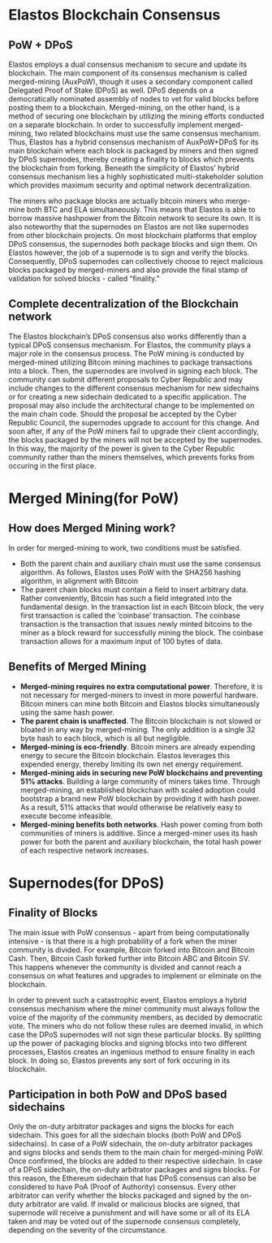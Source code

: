 # Elastos Blockchain Consensus

## PoW + DPoS

Elastos employs a dual consensus mechanism to secure and update its blockchain. The main component of its consensus mechanism is called merged-mining (AuxPoW), though it uses a secondary component called Delegated Proof of Stake (DPoS) as well. DPoS depends on a democratically nominated assembly of nodes to vet for valid blocks before posting them to a blockchain. Merged-mining, on the other hand, is a method of securing one blockchain by utilizing the mining efforts conducted on a separate blockchain. In order to successfully implement merged-mining, two related blockchains must use the same consensus mechanism. Thus, Elastos has a hybrid consensus mechanism of AuxPoW+DPoS for its main blockchain where each block is packaged by miners and then signed by DPoS supernodes, thereby creating a finality to blocks which prevents the blockchain from forking. Beneath the simplicity of Elastos’ hybrid consensus mechanism lies a highly sophisticated multi-stakeholder solution which provides maximum security and optimal network decentralization.

The miners who package blocks are actually bitcoin miners who merge-mine both BTC and ELA simultaneously. This means that Elastos is able to borrow massive hashpower from the Bitcoin network to secure its own. It is also noteworthy that the supernodes on Elastos are not like supernodes from other blockchain projects. On most blockchain platforms that employ DPoS consensus, the supernodes both package blocks and sign them. On Elastos however, the job of a supernode is to sign and verify the blocks. Consequently, DPoS supernodes can collectively choose to reject malicious blocks packaged by merged-miners and also provide the final stamp of validation for solved blocks - called “finality.”

## Complete decentralization of the Blockchain network

The Elastos blockchain’s DPoS consensus also works differently than a typical DPoS consensus mechanism. For Elastos, the community plays a major role in the consensus process. The PoW mining is conducted by merged-mined utilizing Bitcoin mining machines to package transactions into a block. Then, the supernodes are involved in signing each block. The community can submit different proposals to Cyber Republic and may include changes to the different consensus mechanism for new sidechains or for creating a new sidechain dedicated to a specific application. The proposal may also include the architectural change to be implemented on the main chain code. Should the proposal be accepted by the Cyber Republic Council, the supernodes upgrade to account for this change. And soon after, if any of the PoW miners fail to upgrade their client accordingly, the blocks packaged by the miners will not be accepted by the supernodes. In this way, the majority of the power is given to the Cyber Republic community rather than the miners themselves, which prevents forks from occuring in the first place.

# Merged Mining(for PoW)

## How does Merged Mining work?

In order for merged-mining to work, two conditions must be satisfied.

- Both the parent chain and auxiliary chain must use the same consensus algorithm. As follows, Elastos uses PoW with the SHA256 hashing algorithm, in alignment with Bitcoin
- The parent chain blocks must contain a field to insert arbitrary data. Rather conveniently, Bitcoin has such a field integrated into the fundamental design. In the transaction list in each Bitcoin block, the very first transaction is called the ‘coinbase’ transaction. The coinbase transaction is the transaction that issues newly minted bitcoins to the miner as a block reward for successfully mining the block. The coinbase transaction allows for a maximum input of 100 bytes of data.

## Benefits of Merged Mining

- **Merged-mining requires no extra computational power**. Therefore, it is not necessary for merged-miners to invest in more powerful hardware. Bitcoin miners can mine both Bitcoin and Elastos blocks simultaneously using the same hash power.
- **The parent chain is unaffected**. The Bitcoin blockchain is not slowed or bloated in any way by merged-mining. The only addition is a single 32 byte hash to each block, which is all but negligible.
- **Merged-mining is eco-friendly**. Bitcoin miners are already expending energy to secure the Bitcoin blockchain. Elastos leverages this expended energy, thereby limiting its own net energy requirement.
- **Merged-mining aids in securing new PoW blockchains and preventing 51% attacks**. Building a large community of miners takes time. Through merged-mining, an established blockchain with scaled adoption could bootstrap a brand new PoW blockchain by providing it with hash power. As a result, 51% attacks that would otherwise be relatively easy to execute become infeasible.
- **Merged-mining benefits both networks**. Hash power coming from both communities of miners is additive. Since a merged-miner uses its hash power for both the parent and auxiliary blockchain, the total hash power of each respective network increases.

# Supernodes(for DPoS)

## Finality of Blocks

The main issue with PoW consensus - apart from being computationally intensive - is that there is a high probability of a fork when the miner community is divided. For example, Bitcoin forked into Bitcoin and Bitcoin Cash. Then, Bitcoin Cash forked further into Bitcoin ABC and Bitcoin SV. This happens whenever the community is divided and cannot reach a consensus on what features and upgrades to implement or eliminate on the blockchain.

In order to prevent such a catastrophic event, Elastos employs a hybrid consensus mechanism where the miner community must always follow the voice of the majority of the community members, as decided by democratic vote. The miners who do not follow these rules are deemed invalid, in which case the DPoS supernodes will not sign these particular blocks. By splitting up the power of packaging blocks and signing blocks into two different processes, Elastos creates an ingenious method to ensure finality in each block. In doing so, Elastos prevents any sort of fork occuring in its blockchain.

## Participation in both PoW and DPoS based sidechains

Only the on-duty arbitrator packages and signs the blocks for each sidechain. This goes for all the sidechain blocks (both PoW and DPoS sidechains). In case of a PoW sidechain, the on-duty arbitrator packages and signs blocks and sends them to the main chain for merged-mining PoW. Once confirmed, the blocks are added to their respective sidechain. In case of a DPoS sidechain, the on-duty arbitrator packages and signs blocks. For this reason, the Ethereum sidechain that has DPoS consensus can also be considered to have PoA (Proof of Authority) consensus. Every other arbitrator can verify whether the blocks packaged and signed by the on-duty arbitrator are valid. If invalid or malicious blocks are signed, that supernode will receive a punishment and will have some or all of its ELA taken and may be voted out of the supernode consensus completely, depending on the severity of the circumstance.